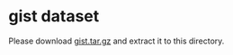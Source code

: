 # gist dataset
Please download [gist.tar.gz](http://corpus-texmex.irisa.fr/) and extract it to this directory.
